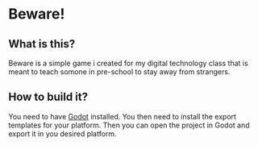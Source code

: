 # Beware!

## What is this?

Beware is a simple game i created for my digital technology class that is meant to teach somone in pre-school to stay away from strangers.

## How to build it?

You need to have [Godot](https://godotengine.org/) installed.
You then need to install the export templates for your platform.
Then you can open the project in Godot and export it in you desired platform.